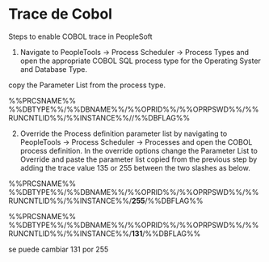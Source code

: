 # Trace de Cobol

Steps to enable COBOL trace in PeopleSoft 

1. Navigate to PeopleTools -> Process Scheduler -> Process Types and open the appropriate COBOL SQL process type for the Operating Syster and Database Type.

copy the Parameter List from the process type. 

%%PRCSNAME%% %%DBTYPE%%/%%DBNAME%%/%%OPRID%%/%%OPRPSWD%%/%%RUNCNTLID%%/%%INSTANCE%%//%%DBFLAG%%

2.  Override the Process definition parameter list by navigating to PeopleTools -> Process Scheduler -> Processes and open the COBOL process definition. In the override options change the Parameter List to Override and paste the parameter list copied from the previous step by adding the trace value 135 or 255 between the two slashes as below. 

%%PRCSNAME%% %%DBTYPE%%/%%DBNAME%%/%%OPRID%%/%%OPRPSWD%%/%%RUNCNTLID%%/%%INSTANCE%%/__255__/%%DBFLAG%%

%%PRCSNAME%% %%DBTYPE%%/%%DBNAME%%/%%OPRID%%/%%OPRPSWD%%/%%RUNCNTLID%%/%%INSTANCE%%/__131__/%%DBFLAG%%

se puede cambiar 131 por 255
